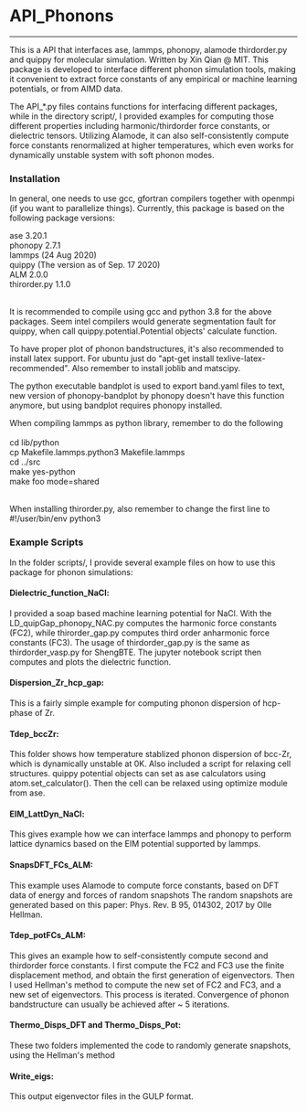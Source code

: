 # API_Phonons
----
This is a API that interfaces ase, lammps, phonopy, alamode thirdorder.py and quippy for molecular simulation. Written
by Xin Qian @ MIT. This package is developed to interface different phonon simulation tools, making it convenient to extract 
force constants of any empirical or machine learning potentials, or from AIMD data. 

The API_*.py files contains functions for interfacing different packages, while in the directory script/, I provided examples 
for computing those different properties including harmonic/thirdorder force constants, or dielectric tensors. 
Utilizing Alamode, it can also self-consistently compute force constants renormalized at higher temperatures, which even works
for dynamically unstable system with soft phonon modes. 

### Installation

In general, one needs to use gcc, gfortran compilers together with openmpi (if you want to parallelize things). 
Currently, this package is based on the following package versions:<br />

ase 3.20.1<br /> 
phonopy 2.7.1<br />
lammps (24 Aug 2020)<br />
quippy (The version as of Sep. 17 2020)<br /> 
ALM 2.0.0<br />
thirorder.py 1.1.0 <br />
<br />

It is recommended to compile using gcc and python 3.8 for the above packages.
Seem intel compilers would generate segmentation fault for quippy, when call
quippy.potential.Potential objects' calculate function. 

To have proper plot of phonon bandstructures, it's also recommended to install latex support. 
For ubuntu just do "apt-get install texlive-latex-recommended". Also remember to
install joblib and matscipy.

The python executable bandplot is used to export band.yaml files to text, new version of 
phonopy-bandplot by phonopy doesn't have this function anymore, but using bandplot requires 
phonopy installed.

When compiling lammps as python library, remember to do the following <br />
<br />
cd lib/python<br />
cp Makefile.lammps.python3 Makefile.lammps<br />
cd ../src<br />
make yes-python<br />
make foo mode=shared<br />
<br />

When installing thirorder.py, also remember to change the first line to #!/user/bin/env python3

### Example Scripts

In the folder scripts/, I provide several example files on how to use this package for phonon simulations:<br />

#### Dielectric_function_NaCl:<br />
I provided a soap based machine learning potential for NaCl. With the LD_quipGap_phonopy_NAC.py computes the 
harmonic force constants (FC2), while thirorder_gap.py computes third order anharmonic force constants (FC3). The 
usage of thirdorder_gap.py is the same as thirdorder_vasp.py for ShengBTE. The jupyter notebook script then computes and plots 
the dielectric function. 
<br />
#### Dispersion_Zr_hcp_gap:<br />
This is a fairly simple example for computing phonon dispersion of hcp-phase of Zr.
<br />

#### Tdep_bccZr:<br />
This folder shows how temperature stablized phonon dispersion of bcc-Zr, which 
is dynamically unstable at 0K. Also included a script for relaxing cell structures.
quippy potential objects can set as ase calculators using atom.set_calculator(). Then
the cell can be relaxed using optimize module from ase.
 
#### EIM_LattDyn_NaCl:<br />
This gives example how we can interface lammps and phonopy to perform lattice dynamics based on the EIM potential supported
by lammps.
<br />
#### SnapsDFT_FCs_ALM:<br />
This example uses Alamode to compute force constants, based on DFT data of energy and forces of random snapshots
The random snapshots are generated based on this paper: Phys. Rev. B 95, 014302, 2017 by Olle Hellman. 
<br />
#### Tdep_potFCs_ALM:<br />
This gives an example how to self-consistently compute second and thirdorder force constants. I first compute the FC2 and FC3
use the finite displacement method, and obtain the first generation of eigenvectors. Then I used Hellman's method to compute
the new set of FC2 and FC3, and a new set of eigenvectors. This process is iterated. Convergence of phonon bandstructure can
usually be achieved after ~ 5 iterations. 
<br />
#### Thermo_Disps_DFT and Thermo_Disps_Pot:<br />
These two folders implemented the code to randomly generate snapshots, using the Hellman's method
<br />
#### Write_eigs:<br />
This output eigenvector files in the GULP format. 
